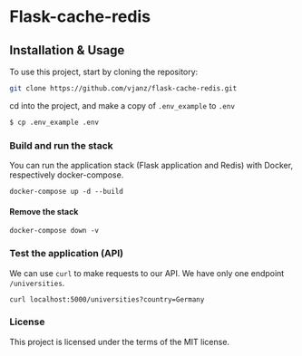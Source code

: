 # Flask-cache-redis

## Installation & Usage

To use this project, start by cloning the repository:
```bash
git clone https://github.com/vjanz/flask-cache-redis.git
```
cd into the project, and make a copy of `.env_example` to `.env`
```bash
$ cp .env_example .env
```

### Build and run the stack
You can run the application stack (Flask application and Redis) with Docker, respectively docker-compose. 
```docker
docker-compose up -d --build
```

#### Remove the stack
```docker
docker-compose down -v
```

### Test the application (API)
We can use `curl` to make requests to our API. We have only one endpoint `/universities`.

```curl
curl localhost:5000/universities?country=Germany
```

### License
This project is licensed under the terms of the MIT license.



